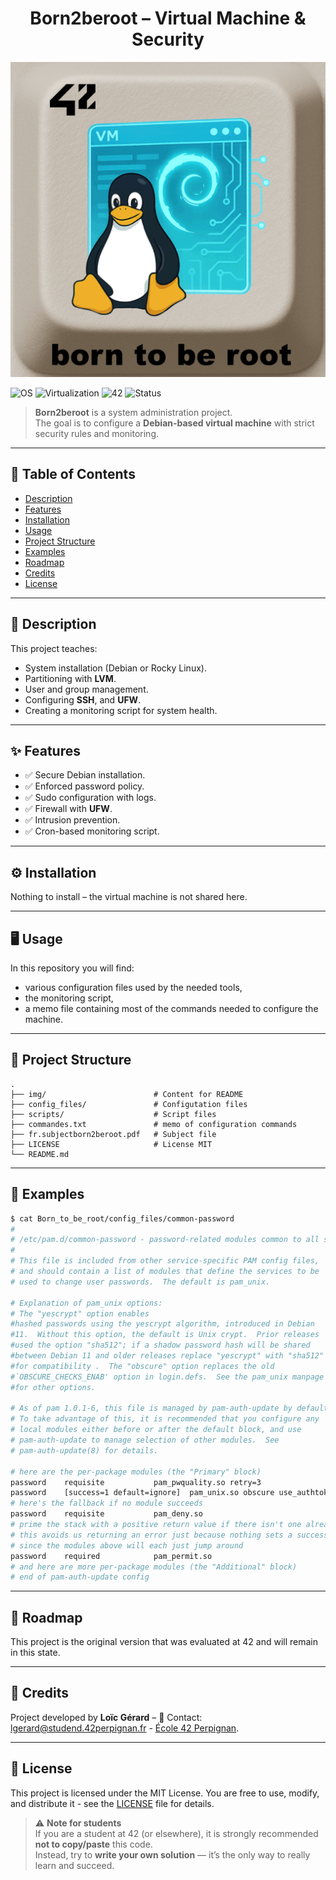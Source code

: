 <div align="center">
  <h1>Born2beroot – Virtual Machine & Security</h1>
  <img src="./img/born_to_be_root.png"/>
  <br>
</div>

![OS](https://img.shields.io/badge/OS-Debian-blue)
![Virtualization](https://img.shields.io/badge/VM-VirtualBox%2FUTM-orange)
![42](https://img.shields.io/badge/school-42-black)
![Status](https://img.shields.io/badge/status-completed-brightgreen)

> **Born2beroot** is a system administration project.  
> The goal is to configure a **Debian-based virtual machine** with strict security rules and monitoring.

---

## 📖 Table of Contents
- [Description](#-description)
- [Features](#-features)
- [Installation](#%EF%B8%8F-installation)
- [Usage](#-usage)
- [Project Structure](#-project-structure)
- [Examples](#-examples)
- [Roadmap](#-roadmap)
- [Credits](#-credits)
- [License](#-license)

---

## 📝 Description
This project teaches:  
- System installation (Debian or Rocky Linux).  
- Partitioning with **LVM**.  
- User and group management.  
- Configuring **SSH**, and **UFW**.  
- Creating a monitoring script for system health.  

---

## ✨ Features
- ✅ Secure Debian installation.  
- ✅ Enforced password policy.  
- ✅ Sudo configuration with logs.  
- ✅ Firewall with **UFW**.  
- ✅ Intrusion prevention.  
- ✅ Cron-based monitoring script.  

---

## ⚙️ Installation
Nothing to install – the virtual machine is not shared here.

---

## 🖥 Usage

In this repository you will find:
- various configuration files used by the needed tools,
- the monitoring script,
- a memo file containing most of the commands needed to configure the machine.

---

## 📂 Project Structure

```
.
├── img/            			# Content for README
├── config_files/   			# Configutation files
├── scripts/   					# Script files
├── commandes.txt   			# memo of configuration commands
├── fr.subjectborn2beroot.pdf	# Subject file
├── LICENSE						# License MIT
└── README.md
```

---

## 🔎 Examples

```bash
$ cat Born_to_be_root/config_files/common-password
#
# /etc/pam.d/common-password - password-related modules common to all services
#
# This file is included from other service-specific PAM config files,
# and should contain a list of modules that define the services to be
# used to change user passwords.  The default is pam_unix.

# Explanation of pam_unix options:
# The "yescrypt" option enables
#hashed passwords using the yescrypt algorithm, introduced in Debian
#11.  Without this option, the default is Unix crypt.  Prior releases
#used the option "sha512"; if a shadow password hash will be shared
#between Debian 11 and older releases replace "yescrypt" with "sha512"
#for compatibility .  The "obscure" option replaces the old
#`OBSCURE_CHECKS_ENAB' option in login.defs.  See the pam_unix manpage
#for other options.

# As of pam 1.0.1-6, this file is managed by pam-auth-update by default.
# To take advantage of this, it is recommended that you configure any
# local modules either before or after the default block, and use
# pam-auth-update to manage selection of other modules.  See
# pam-auth-update(8) for details.

# here are the per-package modules (the "Primary" block)
password	requisite			pam_pwquality.so retry=3
password	[success=1 default=ignore]	pam_unix.so obscure use_authtok try_first_pass yescrypt
# here's the fallback if no module succeeds
password	requisite			pam_deny.so
# prime the stack with a positive return value if there isn't one already;
# this avoids us returning an error just because nothing sets a success code
# since the modules above will each just jump around
password	required			pam_permit.so
# and here are more per-package modules (the "Additional" block)
# end of pam-auth-update config
```

---

## 🚀 Roadmap
This project is the original version that was evaluated at 42 and will remain in this state.

---

## 👤 Credits
Project developed by **Loïc Gérard** – 📧 Contact: lgerard@studend.42perpignan.fr - [École 42 Perpignan](https://42perpignan.fr).

---

## 📜 License
This project is licensed under the MIT License. You are free to use, modify, and distribute it - see the [LICENSE](./LICENSE) file for details.

> ⚠️ **Note for students**  
> If you are a student at 42 (or elsewhere), it is strongly recommended **not to copy/paste** this code.  
> Instead, try to **write your own solution** — it’s the only way to really learn and succeed.